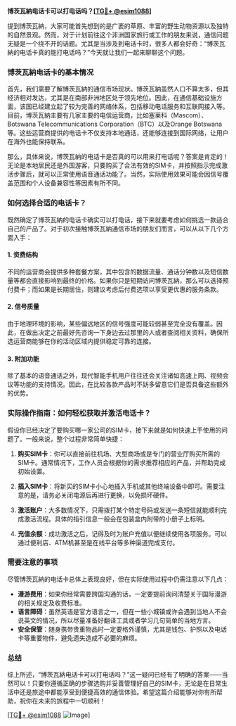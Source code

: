 **博茨瓦納电话卡可以打电话吗？[[TG💪+ @esim1088](https://t.me/s/esim1088)]**

提到博茨瓦納，大家可能首先想到的是广袤的草原、丰富的野生动物资源以及独特的自然景观。然而，对于计划前往这个非洲国家旅行或工作的朋友来说，通信问题无疑是一个绕不开的话题。尤其是当涉及到电话卡时，很多人都会好奇：“博茨瓦納的电话卡真的能打电话吗？”今天就让我们一起来聊聊这个问题。

### 博茨瓦納电话卡的基本情况

首先，我们需要了解博茨瓦納的通信市场现状。博茨瓦納虽然人口不算太多，但其经济相对发达，尤其是在南部非洲地区处于领先地位。因此，在通信基础设施方面，该国已经建立起了较为完善的网络体系，包括移动电话服务和互联网接入等。目前，博茨瓦納主要有几家主要的电信运营商，比如塞莱科（Mascom）、Botswana Telecommunications Corporation（BTC）以及Orange Botswana等。这些运营商提供的电话卡不仅支持本地通话，还能够连接到国际网络，让用户在海外也能保持联系。

那么，具体来说，博茨瓦納的电话卡是否真的可以用来打电话呢？答案是肯定的！无论是本地居民还是外国游客，只要购买了合法有效的SIM卡，并按照指示完成激活步骤后，就可以正常使用语音通话功能了。当然，实际使用效果可能会因信号覆盖范围和个人设备兼容性等因素有所不同。

### 如何选择合适的电话卡？

既然确定了博茨瓦納的电话卡确实可以打电话，接下来就要考虑如何挑选一款适合自己的产品了。对于初次接触博茨瓦納通信市场的朋友们而言，可以从以下几个方面入手：

#### 1. **资费结构**
不同的运营商会提供多种套餐方案，其中包含的数据流量、通话分钟数以及短信数量等都会直接影响到最终的价格。如果你只是短期访问博茨瓦納，那么可以选择预付费卡；而如果是长期居住，则建议考虑后付费选项以享受更优惠的服务条款。

#### 2. **信号质量**
由于地理环境的影响，某些偏远地区的信号强度可能较弱甚至完全没有覆盖。因此，在做出决定之前最好先咨询一下身边去过那里的人或者查阅相关资料，确保所选运营商能够在你的活动区域内提供稳定可靠的连接。

#### 3. **附加功能**
除了基本的语音通话之外，现代智能手机用户往往还会关注诸如高速上网、视频会议等功能的支持情况。因此，在比较各款产品时不妨多留意它们是否具备这些额外的优势。

### 实际操作指南：如何轻松获取并激活电话卡？

假设你已经决定了要购买哪一家公司的SIM卡，接下来就是如何快速上手使用的问题了。一般来说，整个过程非常简单快捷：

1. **购买SIM卡**：你可以直接前往机场、大型商场或是专门的营业厅购买所需的SIM卡。通常情况下，工作人员会根据你的需求推荐相应的产品，并帮助完成初始设置。
   
2. **插入SIM卡**：将新买的SIM卡小心地插入手机或其他终端设备中即可。需要注意的是，请务必关闭电源后再进行更换，以免损坏硬件。

3. **激活账户**：大多数情况下，只需拨打某个特定号码或发送一条短信就能顺利完成激活流程。具体的指引信息一般会在包装盒内附带的小册子上标明。

4. **充值余额**：成功激活之后，记得及时为账户充值以便继续使用各项服务。可以通过便利店、ATM机甚至是在线平台等多种渠道完成支付。

### 需要注意的事项

尽管博茨瓦納的电话卡总体上表现良好，但在实际使用过程中仍需注意以下几点：

- **漫游费用**：如果你经常需要跨国沟通的话，一定要提前询问清楚关于国际漫游的相关规定及收费标准。
- **语言障碍**：虽然英语是官方语言之一，但在一些小城镇或许会遇到当地人不会说英文的情况，所以尽量准备好翻译工具或者学习几句简单的当地方言。
- **安全保管**：随身携带贵重物品时一定要格外谨慎，尤其是钱包、护照以及电话卡等重要物件，避免遗失造成不必要的麻烦。

### 总结

综上所述，“博茨瓦納电话卡可以打电话吗？”这一疑问已经有了明确的答案——当然可以！只要你遵循正确的步骤选购并妥善管理好自己的SIM卡，无论是在日常生活中还是旅途中都能享受到便捷高效的通信体验。希望这篇介绍能够对你有所帮助，祝你在未来的旅程中一切顺利！

[[TG💪+ @esim1088](https://t.me/s/esim1088) ![Image](https://i.postimg.cc/4NQfJmqS/Snipaste-2025-05-13-00-14-12.png)]